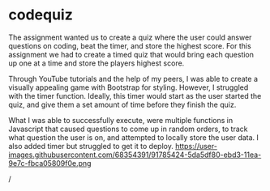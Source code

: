 # codequiz
The assignment wanted us to create a quiz where the user could answer questions on coding, beat the timer, and store the highest score. For this assignment we had to create a timed quiz that would bring each question up one at a time and store the players highest score.

Through YouTube tutorials and the help of my peers, I was able to create a visually appealing game with Bootstrap for styling. However, I struggled with the timer function. Ideally, this timer would start as the user started the quiz, and give them a set amount of time before they finish the quiz.

What I was able to successfully execute, were multiple functions in Javascript that caused questions to come up in random orders, to track what question the user is on, and attempted to locally store the user data. I also added timer but struggled to get it to deploy.
https://user-images.githubusercontent.com/68354391/91785424-5da5df80-ebd3-11ea-9e7c-fbca05809f0e.png

/
